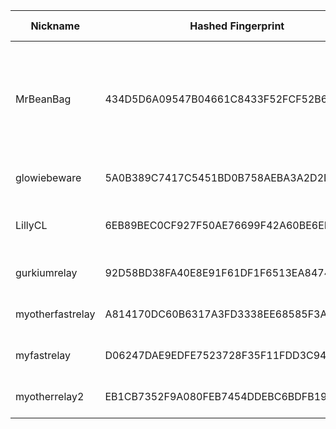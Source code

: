 | Nickname |  Hashed Fingerprint	| Or Addresses | Contact | Running | Flags | Last Seen | First Seen | Last Restarted | Advertised Bandwidth | Platform | Version | Version Status | Recommended Version | Verified hostnames | Exit policy |
|---|---|---|---|---|---|---|---|---|---|---|---|---|---|---|---|
|MrBeanBag | 434D5D6A09547B04661C8433F52FCF52B6FF0783 | ["45.95.169.102:9001"] | tor@priysim.com | true | Exit, Running, V2Dir, Valid | 2025-08-07 05:00:00 | 2025-08-07 00:00:00 | 2025-08-06 22:59:48 | 0 | Tor 0.4.8.10 on Linux | 0.4.8.10 | recommended | true | N/A | ["reject 0.0.0.0/8:*","reject 169.254.0.0/16:*","reject 127.0.0.0/8:*","reject 192.168.0.0/16:*","reject 10.0.0.0/8:*","reject 172.16.0.0/12:*","reject 45.95.169.102:*","accept *:80","accept *:443","reject *:*"]|
|glowiebeware | 5A0B389C7417C5451BD0B758AEBA3A2D2DE3B231 | ["119.15.76.21:9001"] | ihateai.crafty132@passinbox.com | true | Running, V2Dir, Valid | 2025-08-07 05:00:00 | 2025-08-07 00:00:00 | 2025-08-07 08:24:24 | 0 | Tor 0.4.8.17 on Linux | 0.4.8.17 | recommended | true | ["119-15-76-21.ip4.superloop.au"] | ["reject *:*"]|
|LillyCL | 6EB89BEC0CF927F50AE76699F42A60BE6EFD0C77 | ["190.22.44.126:9001"] | nashepro [at] proton [dot] me | true | Running, V2Dir, Valid | 2025-08-07 05:00:00 | 2025-08-07 03:00:00 | 2025-08-07 02:34:50 | 0 | Tor 0.4.8.17 on FreeBSD | 0.4.8.17 | recommended | true | N/A | ["reject *:*"]|
|gurkiumrelay | 92D58BD38FA40E8E91F61DF1F6513EA8474DA108 | ["91.98.71.98:443","[2a01:4f8:1c1a:9fa4::1]:443"] | kgrrelay@proton.me | true | Running, V2Dir, Valid | 2025-08-07 05:00:00 | 2025-08-07 03:00:00 | 2025-08-07 01:59:31 | 0 | Tor 0.4.8.17 on Linux | 0.4.8.17 | recommended | true | ["static.98.71.98.91.clients.your-server.de"] | ["reject *:*"]|
|myotherfastrelay | A814170DC60B6317A3FD3338EE68585F3AEE11C7 | ["188.245.40.200:9001","[2a01:4f8:1c1b:fb83::1]:9001"] | torproject.disjoin051@8shield.net | true | Running, Valid | 2025-08-07 05:00:00 | 2025-08-07 01:00:00 | 2025-08-07 03:58:15 | 0 | Tor 0.4.8.17 on Linux | 0.4.8.17 | recommended | true | ["static.200.40.245.188.clients.your-server.de"] | ["reject *:*"]|
|myfastrelay | D06247DAE9EDFE7523728F35F11FDD3C94FE511F | ["91.99.110.107:9001","[2a01:4f8:1c1a:f4e6::2]:9001"] | torproject.disjoin051@8shield.net | true | Running, Valid | 2025-08-07 05:00:00 | 2025-08-07 01:00:00 | 2025-08-07 00:17:20 | 0 | Tor 0.4.8.17 on Linux | 0.4.8.17 | recommended | true | ["static.107.110.99.91.clients.your-server.de"] | ["reject *:*"]|
|myotherrelay2 | EB1CB7352F9A080FEB7454DDEBC6BDFB19CA32F7 | ["37.27.129.20:9001","[2a01:4f9:3071:110a::2]:9001"] | torproject.disjoin051@8shield.net | true | Running, V2Dir, Valid | 2025-08-07 05:00:00 | 2025-08-07 03:00:00 | 2025-08-07 02:38:22 | 0 | Tor 0.4.8.17 on Linux | 0.4.8.17 | recommended | true | ["static.20.129.27.37.clients.your-server.de"] | ["reject *:*"]|
